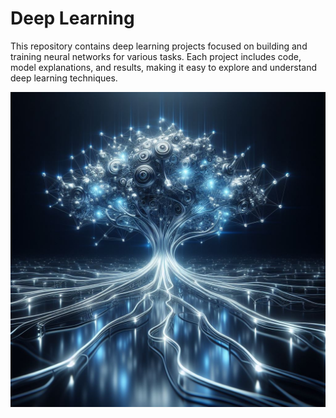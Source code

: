 # Deep Learning

This repository contains deep learning projects focused on building and training neural networks for various tasks. Each project includes code, model explanations, and results, making it easy to explore and understand deep learning techniques.

![alt text](./img/deep_learning_img.jpeg)